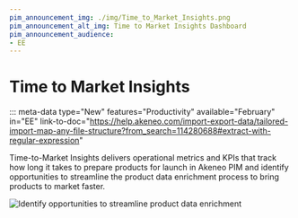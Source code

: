 ```yaml
---
pim_announcement_img: ./img/Time_to_Market_Insights.png
pim_announcement_alt_img: Time to Market Insights Dashboard
pim_announcement_audience:
- EE
---
```


# Time to Market Insights
::: meta-data type="New" features="Productivity" available="February" in="EE" link-to-doc="https://help.akeneo.com/import-export-data/tailored-import-map-any-file-structure?from_search=114280688#extract-with-regular-expression"

Time-to-Market Insights delivers operational metrics and KPIs that track how long it takes to prepare products for launch in Akeneo PIM and identify opportunities to streamline the product data enrichment process to bring products to market faster.

![Identify opportunities to streamline product data enrichment](../img/Time_to_Market_Insights.png)

